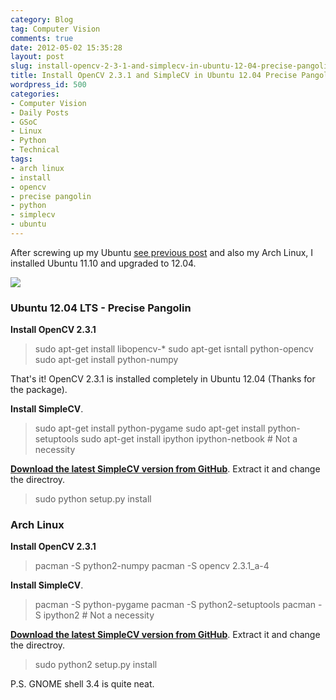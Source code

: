 ```yaml
---
category: Blog
tag: Computer Vision
comments: true
date: 2012-05-02 15:35:28
layout: post
slug: install-opencv-2-3-1-and-simplecv-in-ubuntu-12-04-precise-pangolin-arch-linux
title: Install OpenCV 2.3.1 and SimpleCV in Ubuntu 12.04 Precise Pangolin, Arch Linux
wordpress_id: 500
categories:
- Computer Vision
- Daily Posts
- GSoC
- Linux
- Python
- Technical
tags:
- arch linux
- install
- opencv
- precise pangolin
- python
- simplecv
- ubuntu
---
```


After screwing up my Ubuntu [see previous post](http://jayrambhia.wordpress.com/2012/04/27/precise-pangolin-ubuntu-12-04-lts/) and also my Arch Linux, I installed Ubuntu 11.10 and upgraded to 12.04.

[![](http://www.jayrambhia.com/blog/wp-content/uploads/2012/05/simplecv-on-ubuntu12-04-precise-pangolin.png)](http://www.jayrambhia.com/blog/wp-content/uploads/2012/05/simplecv-on-ubuntu12-04-precise-pangolin.png)



### **Ubuntu 12.04 LTS - Precise Pangolin**


**Install OpenCV 2.3.1**


> sudo apt-get install libopencv-*
sudo apt-get isntall python-opencv
sudo apt-get install python-numpy


That's it! OpenCV 2.3.1 is installed completely in Ubuntu 12.04 (Thanks for the package).

**Install SimpleCV**.


> sudo apt-get install python-pygame
sudo apt-get install python-setuptools
sudo apt-get install ipython ipython-netbook # Not a necessity


**[Download the latest SimpleCV version from GitHub](https://github.com/ingenuitas/SimpleCV/downloads)**.
Extract it and change the directroy.


> sudo python setup.py install






### **Arch Linux**


**Install OpenCV 2.3.1**


> pacman -S python2-numpy
pacman -S opencv 2.3.1_a-4


**Install SimpleCV**.


> pacman -S python-pygame
pacman -S python2-setuptools
pacman -S ipython2 # Not a necessity


**[Download the latest SimpleCV version from GitHub](https://github.com/ingenuitas/SimpleCV/downloads)**.
Extract it and change the directroy.


> sudo python2 setup.py install



P.S. GNOME shell 3.4 is quite neat.
